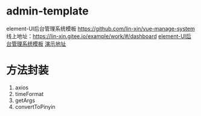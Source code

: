 # admin-template
element-UI后台管理系统模板 https://github.com/lin-xin/vue-manage-system  线上地址：https://lin-xin.gitee.io/example/work/#/dashboard
[element-UI后台管理系统模板](https://github.com/lin-xin/vue-manage-system) [演示地址](https://lin-xin.gitee.io/example/work/#/dashboard) 
# 方法封装
1. axios
2. timeFormat
3. getArgs
4. convertToPinyin
